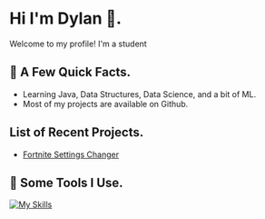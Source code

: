 # Hi I'm Dylan 👋.
Welcome to my profile! I'm a student

## 🧨 A Few Quick Facts.
- Learning Java, Data Structures, Data Science, and a bit of ML.
- Most of my projects are available on Github.

## List of Recent Projects.
- [Fortnite Settings Changer](https://github.com/DLNOnGithub/fortnite-settings-updater)

## 🚀 Some Tools I Use.
[![My Skills](https://skillicons.dev/icons?i=ableton,apple,bash,discord,github,gmail,idea,java,kali,linux,notion,pycharm,py,ubuntu,vscode,windows)](https://skillicons.dev)
